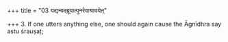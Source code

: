 +++
title = "03 यद्यन्यद्ब्रूयात्पुनरेवाश्रावयेत्"

+++
3. If one utters anything else, one should again cause the Āgnīdhra say astu śrauṣaṭ; 
